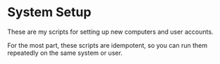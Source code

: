 System Setup
=================

These are my scripts for setting up new computers and user accounts.

For the most part, these scripts are idempotent, so you can run them repeatedly on the same system or user.